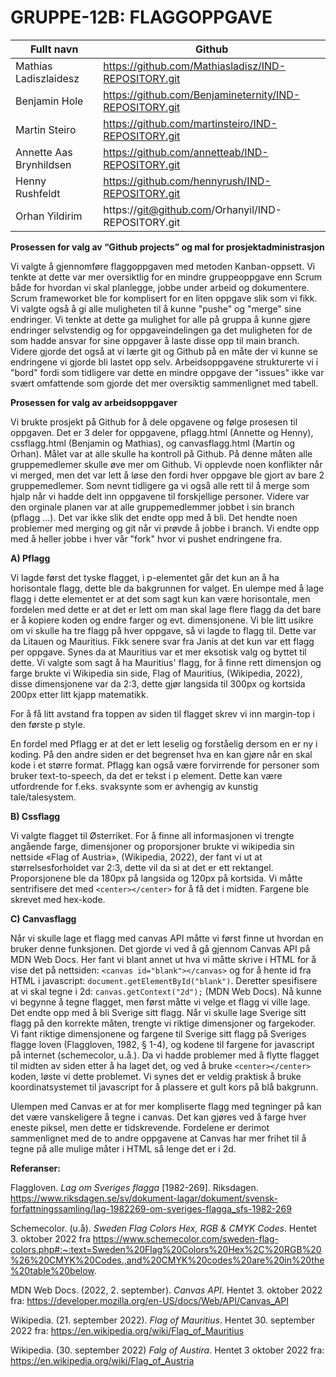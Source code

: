 # GRUPPE-12B: FLAGGOPPGAVE

| Fullt navn |	Github |
| -----------| --------- |
| Mathias Ladiszlaidesz |	https://github.com/Mathiasladisz/IND-REPOSITORY.git |
| Benjamin Hole |	https://github.com/Benjamineternity/IND-REPOSITORY.git |
| Martin Steiro |	https://github.com/martinsteiro/IND-REPOSITORY.git |
| Annette Aas Brynhildsen	| https://github.com/annetteab/IND-REPOSITORY.git |
| Henny Rushfeldt |	https://github.com/hennyrush/IND-REPOSITORY.git |
| Orhan Yildirim |	https://git@github.com/Orhanyil/IND-REPOSITORY.git |



**Prosessen for valg av “Github projects” og mal for prosjektadministrasjon**

Vi valgte å gjennomføre flaggoppgaven med metoden Kanban-oppsett. Vi tenkte at dette var mer oversiktlig for en mindre gruppeoppgave enn Scrum både for hvordan vi skal planlegge, jobbe under arbeid og dokumentere. Scrum frameworket ble for komplisert for en liten oppgave slik som vi fikk. Vi valgte også å gi alle muligheten til å kunne "pushe" og "merge" sine endringer. Vi tenkte at dette ga mulighet for alle på gruppa å kunne gjøre endringer selvstendig og for oppgaveindelingen ga det muligheten for de som hadde ansvar for sine oppgaver å laste disse opp til main branch. Videre gjorde det også at vi lærte git og Github på en måte der vi kunne se endringene vi gjorde bli lastet opp selv. Arbeidsoppgavene strukturerte vi i "bord" fordi som tidligere var dette en mindre oppgave der "issues" ikke var svært omfattende som gjorde det mer oversiktig sammenlignet med tabell. 


**Prosessen for valg av arbeidsoppgaver**

Vi brukte prosjekt på Github for å dele opgavene og følge prosesen til oppgaven. Det er 3 deler for oppgavene, pflagg.html (Annette og Henny), cssflagg.html (Benjamin og Mathias),  og canvasflagg.html (Martin og Orhan). Målet var at alle skulle ha kontroll på Github. På denne måten alle gruppemedlemer skulle øve mer om Github. Vi opplevde noen konflikter når vi merged, men det var lett å løse den fordi hver oppgave ble gjort av bare 2 gruppemedlemer. Som nevnt tidligere ga vi også alle rett til å merge som hjalp når vi hadde delt inn oppgavene til forskjellige personer. Videre var den orginale planen var at alle gruppemedlemmer jobbet i sin branch (pflagg ...). Det var ikke slik det endte opp med å bli. Det hendte noen problemer med merging og git når vi prøvde å jobbe i branch. Vi endte opp med å heller jobbe i hver vår "fork" hvor vi pushet endringene fra. 


**A) Pflagg**

Vi lagde først det tyske flagget, i p-elementet går det kun an å ha horisontale flagg, dette ble da bakgrunnen for valget. En ulempe med å lage flagg i dette elementet er at det som sagt kun kan være horisontale, men fordelen med dette er at det er lett om man skal lage flere flagg da det bare er å kopiere koden og endre farger og evt. dimensjonene. 
Vi ble litt usikre om vi skulle ha tre flagg på hver oppgave, så vi lagde to flagg til. Dette var da Litauen og Mauritius. Fikk senere svar fra Janis at det kun var ett flagg per oppgave. Synes da at Mauritius var et mer eksotisk valg og byttet til dette.
Vi valgte som sagt å ha Mauritius' flagg, for å finne rett dimensjon og farge brukte vi Wikipedia sin side, Flag of Mauritius, (Wikipedia, 2022), disse dimensjonene var da 2:3, dette gjør langsida til 300px og kortsida 200px etter litt kjapp matematikk. 

For å få litt avstand fra toppen av siden til flagget skrev vi inn margin-top i den første p style. 

En fordel med Pflagg er at det er lett leselig og forståelig dersom en er ny i koding. På den andre siden er det begrenset hva en kan gjøre når en skal kode i et større format. Pflagg kan også være forvirrende for personer som bruker text-to-speech, da det er tekst i p element. Dette kan være utfordrende for f.eks. svaksynte som er avhengig av kunstig tale/talesystem. 


**B) Cssflagg**

Vi valgte flagget til Østerriket. For å finne all informasjonen vi trengte angående farge, dimensjoner og proporsjoner brukte vi wikipedia sin nettside «Flag of Austria», (Wikipedia, 2022), der fant vi ut at størrelsesforholdet var 2:3, dette vil da si at det er ett rektangel. Proporsjonene ble da 180px på langsida og 120px på kortsida. Vi måtte sentrifisere det med ```<center></center>``` for å få det i midten. Fargene ble skrevet med hex-kode.


**C) Canvasflagg**

Når vi skulle lage et flagg med canvas API måtte vi først finne ut hvordan en bruker denne funksjonen. Det gjorde vi ved å gå gjennom Canvas API på MDN Web Docs. Her fant vi blant annet ut hva vi måtte skrive i HTML for å vise det på nettsiden: ```<canvas id="blank"></canvas>``` og for å hente id fra HTML i javascript: ```document.getElementById("blank")```. Deretter spesifisere at vi skal tegne i 2d: ```canvas.getContext("2d");``` (MDN Web Docs). Nå kunne vi begynne å tegne flagget, men først måtte vi velge et flagg vi ville lage. Det endte opp med å bli Sverige sitt flagg. Når vi skulle lage Sverige sitt flagg på den korrekte måten, trengte vi riktige dimensjoner og fargekoder. Vi fant riktige dimensjonene og fargene til Sverige sitt flagg på Sveriges flagge loven (Flaggloven, 1982, § 1-4), og  kodene til fargene for javascript på internet (schemecolor, u.å.). Da vi hadde problemer med å flytte flagget til midten av siden etter å ha
laget det, og ved å bruke ```<center></center>``` koden, løste vi dette problemet. Vi synes det er veldig praktisk å bruke koordinatsystemet til javascript for å plassere et gult kors på blå bakgrunn.

Ulempen med Canvas er at for mer kompliserte flagg med tegninger på kan det være vanskeligere å tegne i canvas. Det kan gjøres ved å farge hver eneste piksel, men dette er tidskrevende. Fordelene er derimot sammenlignet med de to andre oppgavene at Canvas har mer frihet til å tegne på alle mulige måter i HTML så lenge det er i 2d. 



**Referanser:**

Flaggloven. *Lag om Sveriges flagga* [1982-269]. Riksdagen. https://www.riksdagen.se/sv/dokument-lagar/dokument/svensk-forfattningssamling/lag-1982269-om-sveriges-flagga_sfs-1982-269

Schemecolor. (u.å). *Sweden Flag Colors Hex, RGB & CMYK Codes*. Hentet 3. oktober 2022 fra https://www.schemecolor.com/sweden-flag-colors.php#:~:text=Sweden%20Flag%20Colors%20Hex%2C%20RGB%20%26%20CMYK%20Codes.,and%20CMYK%20codes%20are%20in%20the%20table%20below.

MDN Web Docs. (2022, 2. september). *Canvas API*. Hentet 3. oktober 2022 fra: https://developer.mozilla.org/en-US/docs/Web/API/Canvas_API

Wikipedia. (21. september 2022). *Flag of Mauritius*. Hentet 30. september 2022 fra:
https://en.wikipedia.org/wiki/Flag_of_Mauritius

Wikipedia. (30. september 2022) *Falg of Austira*. Hentet 3 oktober 2022 fra: https://en.wikipedia.org/wiki/Flag_of_Austria

